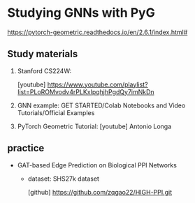 # Studying GNNs with PyG
https://pytorch-geometric.readthedocs.io/en/2.6.1/index.html#

## Study materials
1. Stanford CS224W:
 
   [youtube] https://www.youtube.com/playlist?list=PLoROMvodv4rPLKxIpqhjhPgdQy7imNkDn
3. GNN example: GET STARTED/Colab Notebooks and Video Tutorials/Official Examples
4. PyTorch Geometric Tutorial: [youtube] Antonio Longa

## practice
- GAT-based Edge Prediction on Biological PPI Networks
  - dataset: SHS27k dataset

    [github] https://github.com/zqgao22/HIGH-PPI.git
